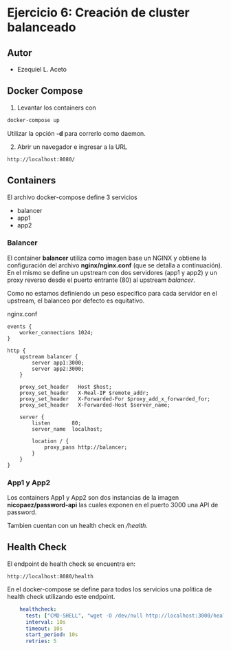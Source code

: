 # Ejercicio 6: Creación de cluster balanceado


## Autor

* Ezequiel L. Aceto

## Docker Compose

1. Levantar los containers con 

```bash
docker-compose up
```

Utilizar la opción **-d** para correrlo como daemon.

2. Abrir un navegador e ingresar a la URL

```
http://localhost:8080/
```

## Containers

El archivo docker-compose define 3 servicios

* balancer
* app1
* app2

### Balancer

El container **balancer** utiliza como imagen base un NGINX y obtiene la configuración del archivo **nginx/nginx.conf** (que se detalla a continuación). En el mismo se define un upstream con dos servidores (app1 y app2) y un proxy reverso desde el puerto entrante (80) al upstream *balancer*. 

Como no estamos definiendo un peso especifico para cada servidor en el upstream, el balanceo por defecto es equitativo.

nginx.conf
```
events { 
    worker_connections 1024; 
}

http {
    upstream balancer {
        server app1:3000;
        server app2:3000;
    }

    proxy_set_header   Host $host;
    proxy_set_header   X-Real-IP $remote_addr;
    proxy_set_header   X-Forwarded-For $proxy_add_x_forwarded_for;
    proxy_set_header   X-Forwarded-Host $server_name;

    server {
        listen       80;       
        server_name  localhost;

        location / {
            proxy_pass http://balancer;
        }
    }
}
```


### App1 y App2

Los containers App1 y App2 son dos instancias de la imagen **nicopaez/password-api** las cuales exponen en el puerto 3000 una API de password.

Tambien cuentan con un health check en */health*.


## Health Check

El endpoint de health check se encuentra en:

```
http://localhost:8080/health
```

En el docker-compose se define para todos los servicios una politica de health check utilizando este endpoint.

```yml
    healthcheck:
      test: ["CMD-SHELL", "wget -O /dev/null http://localhost:3000/health || exit 1"]
      interval: 10s
      timeout: 10s
      start_period: 10s
      retries: 5
```
